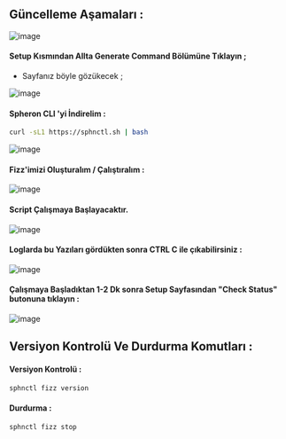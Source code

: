 ## Güncelleme Aşamaları : 

![image](https://github.com/user-attachments/assets/eab0eb38-aa23-440c-9d6a-55374ff11a39)

#### Setup Kısmından Allta Generate Command Bölümüne Tıklayın ; 

- Sayfanız böyle gözükecek ; 


![image](https://github.com/user-attachments/assets/4c42c4cd-3b97-4c86-b1e1-51f6b08b40fa)

#### Spheron CLI 'yi İndirelim : 

```bash
curl -sL1 https://sphnctl.sh | bash
```

![image](https://github.com/user-attachments/assets/eff037c4-bc1a-46c7-8390-03ee83ebd278)


#### Fizz'imizi Oluşturalım / Çalıştıralım : 

![image](https://github.com/user-attachments/assets/b2498dec-37b3-47f7-8c9d-6b37a6386d47)

#### Script Çalışmaya Başlayacaktır.
![image](https://github.com/user-attachments/assets/eda56a4f-c676-4298-92fa-17fdc46322f1)

#### Loglarda bu Yazıları gördükten sonra CTRL C ile çıkabilirsiniz : 

![image](https://github.com/user-attachments/assets/8ff7a724-d524-4ded-94a5-ef114664d71a)


#### Çalışmaya Başladıktan 1-2 Dk sonra Setup Sayfasından "Check Status" butonuna tıklayın : 

![image](https://github.com/user-attachments/assets/8f9bb63b-09c8-4eb3-8c52-01507c6d4ad4)



## Versiyon Kontrolü Ve Durdurma Komutları : 

#### Versiyon Kontrolü : 

```bash
sphnctl fizz version
```

#### Durdurma : 

```bash
sphnctl fizz stop
```
